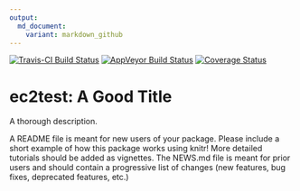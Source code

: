```yaml
---
output:
  md_document:
    variant: markdown_github
---
```


[![Travis-CI Build Status](https://travis-ci.org/rcordova/ec2test.png?branch=master)](https://travis-ci.org/rcordova/ec2test)
[![AppVeyor Build Status](https://ci.appveyor.com/api/projects/status/github/rcordova/ec2test?branch=master)](https://ci.appveyor.com/project/rcordova/ec2test)
[![Coverage Status](https://img.shields.io/coveralls/rcordova/ec2test.svg)](https://coveralls.io/r/rcordova/ec2test?branch=master)

<!-- README.md is generated from README.Rmd. Please edit that file -->

# ec2test: A Good Title

A thorough description.

A README file is meant for new users of your package. Please include a short example of how this package works using knitr! More detailed tutorials should be added as 
vignettes. The NEWS.md file is meant for prior users and should contain a progressive
list of changes (new features, bug fixes, deprecated features, etc.)


